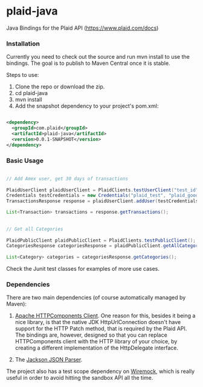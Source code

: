 plaid-java
==========

Java Bindings for the Plaid API (https://www.plaid.com/docs)

### Installation

Currently you need to check out the source and run mvn install to use the bindings. The goal is to publish to Maven Central once it is stable.

Steps to use:

1. Clone the repo or download the zip.
2. cd plaid-java
3. mvn install
4. Add the snapshot dependency to your project's pom.xml:

```xml

<dependency>
  <groupId>com.plaid</groupId>
  <artifactId>plaid-java</artifactId>
  <version>0.0.1-SNAPSHOT</version>
</dependency>

```

### Basic Usage

```java
        
// Add Amex user, get 30 days of transactions
        
PlaidUserClient plaidUserClient = PlaidClients.testUserClient("test_id", "test_secret");
Credentials testCredentials = new Credentials("plaid_test", "plaid_good");
TransactionsResponse response = plaidUserClient.addUser(testCredentials, "amex", "test@test.com", null);

List<Transaction> transactions = response.getTransactions();
        
        
// Get all Categories
        
PlaidPublicClient plaidPublicClient = PlaidClients.testPublicClient();
CategoriesResponse categoriesResponse = plaidPublicClient.getAllCategories();
        
List<Category> categories = categoriesResponse.getCategories();
```

Check the Junit test classes for examples of more use cases.

### Dependencies

There are two main dependencies (of course automatically managed by Maven):

1. [Apache HTTPComponents Client](http://hc.apache.org/httpcomponents-client-ga/index.html). One reason for this, besides it being a nice library, is that the native JDK HttpUrlConnection doesn't have support for the HTTP Patch method, that is required by the Plaid API. The bindings are, however, designed so that you can replace HTTPComponents client with the HTTP library of your choice, by creating a different implementation of the HttpDelegate interface.

2. The [Jackson JSON Parser](http://jackson.codehaus.org/).

The project also has a test scope dependency on [Wiremock](http://wiremock.org), which is really useful in order to avoid hitting the sandbox API all the time.

